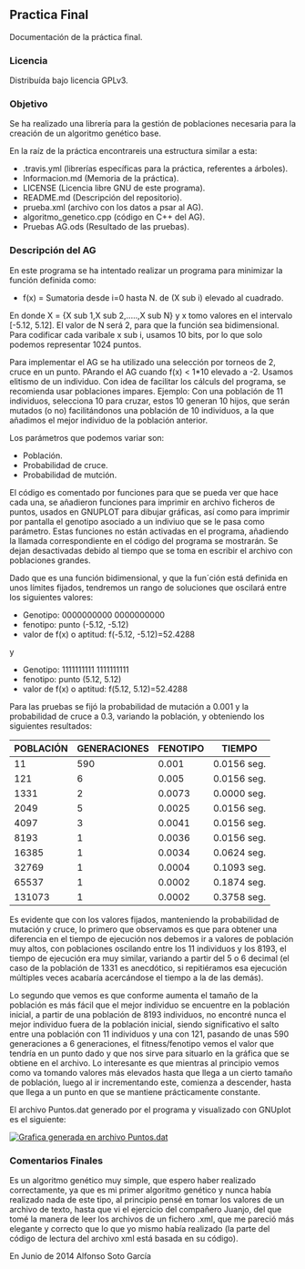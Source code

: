 ## Practica Final ##

Documentación de la práctica final.

### Licencia ###

Distribuída bajo licencia GPLv3.

### Objetivo ###
Se ha realizado una librería para la gestión de poblaciones necesaria para la creación de un algoritmo genético base. 

En la raíz de la práctica encontrareis una estructura similar a esta:

- .travis.yml (librerías específicas para la práctica, referentes a árboles).
- Informacion.md (Memoria de la práctica).
- LICENSE (Licencia libre GNU de este programa).
- README.md (Descripción del repositorio).
- prueba.xml (archivo con los datos a psar al AG).
- algoritmo_genetico.cpp (código en C++ del AG).
-  Pruebas AG.ods (Resultado de las pruebas).


### Descripción del AG ###

En este programa se ha intentado realizar un programa para minimizar la función definida como:

- f(x) = Sumatoria desde i=0 hasta N. de (X sub i) elevado al cuadrado.

En donde X = {X sub 1,X sub 2,.....,X sub N} y x tomo valores en el intervalo [-5.12, 5.12]. El valor de N será 2, para que la función sea bidimensional. Para codificar cada varibale x sub i, usamos 10 bits, por lo que solo podemos representar 1024 puntos. 

Para implementar el AG se ha utilizado una selección por torneos de 2, cruce en un punto. PArando el AG cuando f(x) < 1*10 elevado a -2. Usamos elitismo de un individuo. Con idea de facilitar los cálculs del programa, se recomienda usar poblaciones impares. Ejemplo: Con una población de 11 individuos, selecciona 10 para cruzar, estos 10 generan 10 hijos, que serán mutados (o no) facilitándonos una población de 10 individuos, a la que añadimos el mejor individuo de la población anterior.

Los parámetros que podemos variar son:

- Población.
- Probabilidad de cruce.
- Probabilidad de mutción.

El código es comentado por funciones para que se pueda ver que hace cada una, se añadieron funciones para imprimir en archivo ficheros de puntos, usados en GNUPLOT para dibujar gráficas, así como para imprimir por pantalla el genotipo asociado a un indiviuo que se le pasa como parámetro. Estas funciones no están activadas en el programa, añadiendo la llamada correspondiente en el código del programa se mostrarán. Se dejan desactivadas debido al tiempo que se toma en escribir el archivo con poblaciones grandes.

Dado que es una función bidimensional, y que la fun´ción está definida en unos límites fijados, tendremos un rango de soluciones que oscilará entre los siguientes valores:

- Genotipo: 0000000000 0000000000
- fenotipo: punto (-5.12, -5.12)
- valor de f(x) o aptitud: f(-5.12, -5.12)=52.4288

y

- Genotipo: 1111111111 1111111111
- fenotipo: punto (5.12, 5.12)
- valor de f(x) o aptitud: f(5.12, 5.12)=52.4288

Para las pruebas se fijó la probabilidad de mutación a 0.001 y la probabilidad de cruce a 0.3, variando la población, y obteniendo los siguientes resultados:


<table>
<thead><tr>
<th>POBLACIÓN</th>
<th>GENERACIONES</th>
<th>FENOTIPO</th>
<th>TIEMPO</th>
</tr></thead>
<tbody>
<tr>
<td>11</td>
<td>590</td>
<td>0.001</td>
<td>0.0156 seg.</td>
</tr>
<tr>
<td>121</td>
<td>6</td>
<td>0.005</td>
<td>0.0156 seg.</td>
</tr>
<tr>
<td>1331</td>
<td>2</td>
<td>0.0073</td>
<td>0.0000 seg.</td>
</tr>
<tr>
<td>2049</td>
<td>5</td>
<td>0.0025</td>
<td>0.0156 seg.</td>
</tr>
<tr>
<td>4097</td>
<td>3</td>
<td>0.0041</td>
<td>0.0156 seg.</td>
</tr>
<tr>
<td>8193</td>
<td>1</td>
<td>0.0036</td>
<td>0.0156 seg.</td>
</tr>
<tr>
<td>16385</td>
<td>1</td>
<td>0.0034</td>
<td>0.0624 seg.</td>
</tr>
<tr>
<td>32769</td>
<td>1</td>
<td>0.0004</td>
<td>0.1093 seg.</td>
</tr>
<tr>
<td>65537</td>
<td>1</td>
<td>0.0002</td>
<td>0.1874 seg.</td>
</tr>
<tr>
<td>131073</td>
<td>1</td>
<td>0.0002</td>
<td>0.3758 seg.</td>
</tr>
</tbody>
</table>


Es evidente que con los valores fijados, manteniendo la probabilidad de mutación y cruce, lo primero que observamos es que para obtener una diferencia en el tiempo de ejecución nos debemos ir a valores de población muy altos, con poblaciones oscilando entre los 11 individuos y los 8193, el tiempo de ejecución era muy similar, variando a partir del 5 o 6 decimal (el caso de la población de 1331 es anecdótico, si repitiéramos esa ejecución múltiples veces acabaría acercándose el tiempo a la de las demás).

Lo segundo que vemos es que conforme aumenta el tamaño de la población es más fácil que el mejor individuo se encuentre en la población inicial, a partir de una población de 8193 individuos, no encontré nunca el mejor individuo fuera de la población inicial, siendo significativo el salto entre una población con 11 individuos y una con 121, pasando de unas 590 generaciones a 6 generaciones, el fitness/fenotipo vemos el valor que tendría en un punto dado y que nos sirve para situarlo en la gráfica que se obtiene en el archivo. Lo interesante es que mientras al principio vemos como va tomando valores más elevados hasta que llega a un cierto tamaño de población, luego al ir incrementando este, comienza a descender, hasta que llega a un punto en que se mantiene prácticamente constante.

El archivo Puntos.dat generado por el programa y visualizado con GNUplot es el siguiente:

<p>
  <a href="https://github.com/Investigador/Practica-Final/grafico.png" target="_blank">
    <img src="https://github.com/Investigador/Practica-Final/grafico.png" alt="Grafica generada en archivo Puntos.dat" style="max-width:100%;">
  </a>
</p>


### Comentarios Finales ###

Es un algoritmo genético muy simple, que espero haber realizado correctamente, ya que es mi primer algoritmo genético y nunca había realizado nada de este tipo, al principio pensé en tomar los valores de un archivo de texto, hasta que vi el ejercicio del compañero Juanjo, del que tomé la manera de leer los archivos de un fichero .xml, que me pareció más elegante y correcto que lo que yo mismo había realizado (la parte del código de lectura del archivo xml está basada en su código).

En Junio de 2014 Alfonso Soto García
